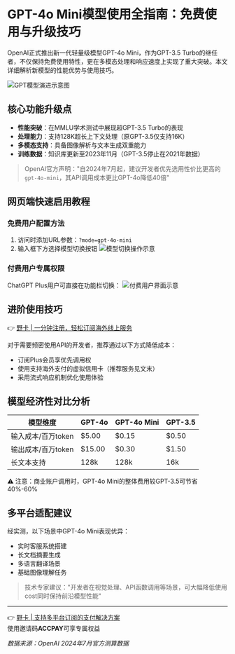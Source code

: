 # GPT-4o Mini模型使用全指南：免费使用与升级技巧

OpenAI正式推出新一代轻量级模型GPT-4o Mini，作为GPT-3.5 Turbo的继任者，不仅保持免费使用特性，更在多模态处理和响应速度上实现了重大突破。本文详细解析新模型的性能优势与使用技巧。

![GPT模型演进示意图](https://bbtdd.com/wp-content/uploads/img/92367942.webp)

## 核心功能升级点
- **性能突破**：在MMLU学术测试中展现超GPT-3.5 Turbo的表现
- **处理能力**：支持128K超长上下文处理（原GPT-3.5仅支持16K）
- **多模态支持**：具备图像解析与文本生成双重能力
- **训练数据**：知识库更新至2023年11月（GPT-3.5停止在2021年数据）

> OpenAI官方声明："自2024年7月起，建议开发者优先选用性价比更高的`gpt-4o-mini`，其API调用成本更比GPT-4o降低40倍"

## 网页端快速启用教程

### 免费用户配置方法
1. 访问时添加URL参数：`?mode=gpt-4o-mini`
2. 输入框下方选择模型切换按钮
![模型切换操作示意](https://bbtdd.com/wp-content/uploads/img/8585947270.webp)

### 付费用户专属权限
ChatGPT Plus用户可直接在功能栏切换：
![付费用户界面示意](https://bbtdd.com/wp-content/uploads/img/922075629325.webp)

## 进阶使用技巧
👉 [野卡 | 一分钟注册，轻松订阅海外线上服务](https://bbtdd.com/yeka)

对于需要频密使用API的开发者，推荐通过以下方式降低成本：
- 订阅Plus会员享优先调用权
- 使用支持海外支付的虚拟信用卡（推荐服务见文末）
- 采用流式响应机制优化使用体验

## 模型经济性对比分析
| 模型维度        | GPT-4o  | GPT-4o Mini | GPT-3.5 |
|---------------|---------|-------------|---------|
| 输入成本/百万token | $5.00   | $0.15       | $0.50   |
| 输出成本/百万token | $15.00  | $0.30       | $1.50   |
| 长文本支持       | 128k    | 128k        | 16k     |

⚠️ 注意：商业账户调用时，GPT-4o Mini的整体费用较GPT-3.5可节省40%-60%

## 多平台适配建议
经实测，以下场景中GPT-4o Mini表现优异：
- 实时客服系统搭建
- 长文档摘要生成
- 多语言翻译场景
- 基础图像理解任务

> 技术专家建议："开发者在视觉处理、API函数调用等场景，可大幅降低使用cost同时保持前沿模型性能"

---

👉 [野卡 | 支持多平台订阅的支付解决方案](https://bbtdd.com/yeka)  
使用邀请码**ACCPAY**可享专属权益

*数据来源：OpenAI 2024年7月官方测算数据*